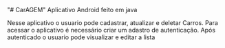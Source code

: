 "# CarAGEM" 
Aplicativo Android feito em java

Nesse aplicativo o usuario pode cadastrar, atualizar e deletar Carros.
Para acessar o aplicativo é necessário criar um adastro de autenticação.
Após autenticado o usuario pode visualizar e editar a lista
